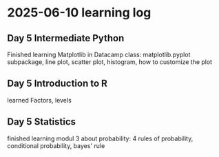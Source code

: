 # 2025-06-10 learning log
## Day 5 Intermediate Python
Finished learning Matplotlib in Datacamp class: matplotlib.pyplot subpackage, line plot, scatter plot, histogram, how to customize the plot

## Day 5 Introduction to R
learned Factors, levels

## Day 5 Statistics 
finished learning modul 3 about probability: 4 rules of probability, conditional probability, bayes' rule